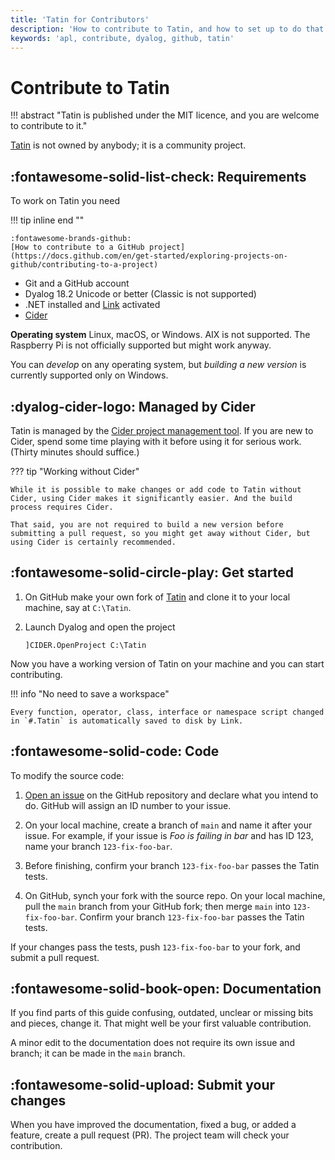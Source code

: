 ```yaml
---
title: 'Tatin for Contributors'
description: 'How to contribute to Tatin, and how to set up to do that.'
keywords: 'apl, contribute, dyalog, github, tatin'
---
```

# Contribute to Tatin


!!! abstract "Tatin is published under the MIT licence, and you are welcome to contribute to it."

[Tatin](https://github.com/aplteam/Tatin) is not owned by anybody; it is a community project.



## :fontawesome-solid-list-check: Requirements

To work on Tatin you need

!!! tip inline end ""

    :fontawesome-brands-github:
    [How to contribute to a GitHub project](https://docs.github.com/en/get-started/exploring-projects-on-github/contributing-to-a-project)

-   Git and a GitHub account
-   Dyalog 18.2 Unicode or better (Classic is not supported)
-   .NET installed and [Link](https://github.com/dyalog/link) activated
-   [Cider](https://github.com/aplteam/cider)

**Operating system**
Linux, macOS, or Windows.
AIX is not supported. 
The Raspberry Pi is not officially supported but might work anyway.

You can _develop_ on any operating system, but _building a new version_ is currently supported only on Windows.
<!-- This restriction is likely to be lifted in a later version. -->


## :dyalog-cider-logo: Managed by Cider

Tatin is managed by the [Cider project management tool](https://github.com/aplteam/cider).
If you are new to Cider, spend some time playing with it before using it for serious work. (Thirty minutes should suffice.)

??? tip "Working without Cider"

    While it is possible to make changes or add code to Tatin without Cider, using Cider makes it significantly easier. And the build process requires Cider.

    That said, you are not required to build a new version before submitting a pull request, so you might get away without Cider, but using Cider is certainly recommended.


## :fontawesome-solid-circle-play: Get started

1.  On GitHub make your own fork of [Tatin](https://github.com/aplteam/cider) and clone it to your local machine, say at `C:\Tatin`.

2.  Launch Dyalog and open the project

        ]CIDER.OpenProject C:\Tatin

Now you have a working version of Tatin on your machine and you can start contributing.

!!! info "No need to save a workspace"

    Every function, operator, class, interface or namespace script changed in `#.Tatin` is automatically saved to disk by Link.


## :fontawesome-solid-code: Code

To modify the source code:

1.  [Open an issue](https://github.com/aplteam/Tatin/issues) on the GitHub repository and declare what you intend to do.
    GitHub will assign an ID number to your issue.

1.  On your local machine, create a branch of `main` and name it after your issue. 
    For example, if your issue is _Foo is failing in bar_ and has ID 123, name your branch `123-fix-foo-bar`.

1.  Before finishing, confirm your branch `123-fix-foo-bar` passes the Tatin tests.

1.  On GitHub, synch your fork with the source repo.
    On your local machine, pull the `main` branch from your GitHub fork; then merge `main` into `123-fix-foo-bar`. 
    Confirm  your branch `123-fix-foo-bar` passes the Tatin tests.

If your changes pass the tests, push `123-fix-foo-bar` to your fork, and submit a pull request.


## :fontawesome-solid-book-open: Documentation

If you find parts of this guide confusing, outdated, unclear or missing bits and pieces, change it.
That might well be your first valuable contribution.

A minor edit to the documentation does not require its own issue and branch; it can be made in the `main` branch.


## :fontawesome-solid-upload: Submit your changes

When you have improved the documentation, fixed a bug, or added a feature, create a pull request (PR).
The project team will check your contribution.